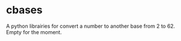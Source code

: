 # cbases
A python librairies for convert a number to another base from 2 to 62. Empty for the moment.

